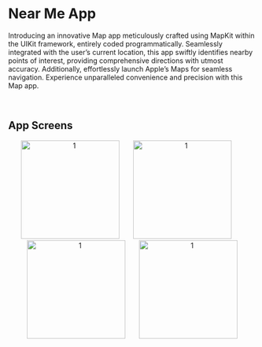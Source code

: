 # Near Me App

Introducing an innovative Map app meticulously crafted using MapKit within the UIKit framework, entirely coded programmatically. Seamlessly integrated with the user’s current location, this app swiftly identifies nearby points of interest, providing comprehensive directions with utmost accuracy. Additionally, effortlessly launch Apple’s Maps for seamless navigation. Experience unparalleled convenience and precision with this Map app.

&nbsp;

 ## App Screens

 <p align="center">

  <img src="https://github.com/leo10k/NearMe/assets/85126341/89e63448-b2a9-4f9b-8d40-5a595d1f974c" width="200" title="1">
  &nbsp;
  &nbsp;
  &nbsp;
  <img src="https://github.com/leo10k/NearMe/assets/85126341/8b02ad07-4f74-4a46-9414-6dbc00fca392" width="200" title="1">
  &nbsp;
  &nbsp;
  &nbsp;
  <img src="https://github.com/leo10k/NearMe/assets/85126341/c590f73d-f116-46ef-8e3e-82abc5aaa7b8" width="200" title="1">
  &nbsp;
  &nbsp;
  &nbsp;
  <img src="https://github.com/leo10k/NearMe/assets/85126341/5d65d6ad-95d5-4928-bd8c-755fd378f8b4" width="200" title="1">

 </p>
